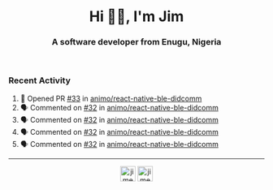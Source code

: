 <h1 align="center">Hi 👋🏾, I'm Jim</h1>
<h3 align="center">A software developer from Enugu, Nigeria</h3>
<br/>
<!-- https://github.com/rahuldkjain/github-profile-readme-generator --!>

<!--  <p align="left"><img src="https://github-readme-stats.vercel.app/api?username=rapaktech&show_icons=true&count_private=true&" alt="rapaktech" /></p> --!>

<!--
Github language stats
<p align="left"><img src="https://github-readme-stats.vercel.app/api/top-langs/?username=rapaktech&layout=compact" alt="rapaktech" /><p>
-->

<!-- Codestats language stats -->
<!-- <p align="left"><img src="https://codestats-readme.vercel.app/api/top-langs/?username=rapaktech&layout=compact&language_count=12" alt="rapaktech" /><p>    --!>
  
<h3>Recent Activity</h3>

<!--START_SECTION:activity-->
1. 💪 Opened PR [#33](https://github.com/animo/react-native-ble-didcomm/pull/33) in [animo/react-native-ble-didcomm](https://github.com/animo/react-native-ble-didcomm)
2. 🗣 Commented on [#32](https://github.com/animo/react-native-ble-didcomm/issues/32) in [animo/react-native-ble-didcomm](https://github.com/animo/react-native-ble-didcomm)
3. 🗣 Commented on [#32](https://github.com/animo/react-native-ble-didcomm/issues/32) in [animo/react-native-ble-didcomm](https://github.com/animo/react-native-ble-didcomm)
4. 🗣 Commented on [#32](https://github.com/animo/react-native-ble-didcomm/issues/32) in [animo/react-native-ble-didcomm](https://github.com/animo/react-native-ble-didcomm)
5. 🗣 Commented on [#32](https://github.com/animo/react-native-ble-didcomm/issues/32) in [animo/react-native-ble-didcomm](https://github.com/animo/react-native-ble-didcomm)
<!--END_SECTION:activity-->

---

<p align="center">
<a href="https://twitter.com/jimezesinachi" target="blank"><img align="center" src="https://cdn.jsdelivr.net/npm/simple-icons@3.0.1/icons/twitter.svg" alt="jimezesinachi" height="30" width="30" /></a>
<a href="https://linkedin.com/in/jimezesinachi" target="blank"><img align="center" src="https://cdn.jsdelivr.net/npm/simple-icons@3.0.1/icons/linkedin.svg" alt="jimezesinachi" height="30" width="30" /></a>
</p>
